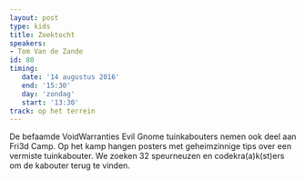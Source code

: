```yaml
---
layout: post
type: kids
title: Zoektocht
speakers:
- Tom Van de Zande
id: 80
timing: 
   date: '14 augustus 2016'
   end: '15:30'
   day: 'zondag'
   start: '13:30'
track: op het terrein
---
```

De befaamde VoidWarranties Evil Gnome tuinkabouters nemen ook deel aan Fri3d Camp. Op het kamp hangen posters met geheimzinnige tips over een vermiste tuinkabouter. We zoeken 32 speurneuzen en codekra(a)k(st)ers om de kabouter terug te vinden.